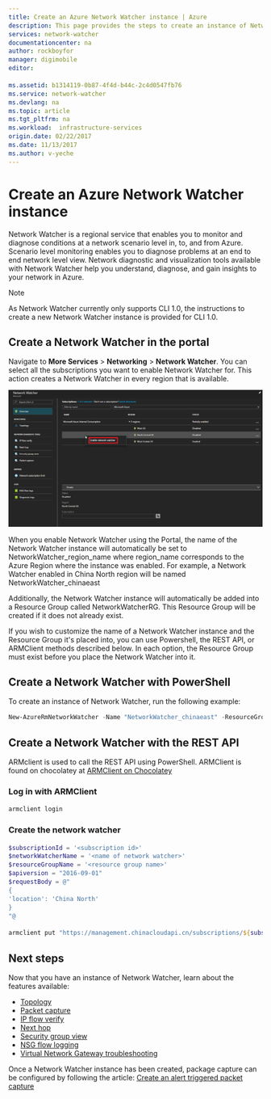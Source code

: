 ```yaml
---
title: Create an Azure Network Watcher instance | Azure
description: This page provides the steps to create an instance of Network Watcher using the portal and Azure REST API
services: network-watcher
documentationcenter: na
author: rockboyfor
manager: digimobile
editor: 

ms.assetid: b1314119-0b87-4f4d-b44c-2c4d0547fb76
ms.service: network-watcher
ms.devlang: na
ms.topic: article
ms.tgt_pltfrm: na
ms.workload:  infrastructure-services
origin.date: 02/22/2017
ms.date: 11/13/2017
ms.author: v-yeche
---
```


# Create an Azure Network Watcher instance

Network Watcher is a regional service that enables you to monitor and diagnose conditions at a network scenario level in, to, and from Azure. Scenario level monitoring enables you to diagnose problems at an end to end network level view. Network diagnostic and visualization tools available with Network Watcher help you understand, diagnose, and gain insights to your network in Azure.

> [!NOTE]
> As Network Watcher currently only supports CLI 1.0, the instructions to create a new Network Watcher instance is provided for CLI 1.0.

## Create a Network Watcher in the portal

Navigate to **More Services** > **Networking** > **Network Watcher**. You can select all the subscriptions you want to enable Network Watcher for. This action creates a Network Watcher in every region that is available.

![create a network watcher][1]

When you enable Network Watcher using the Portal, the name of the Network Watcher instance will automatically be set to NetworkWatcher_region_name where region_name corresponds to the Azure Region where the instance was enabled.  For example, a Network Watcher enabled in China North region will be named NetworkWatcher_chinaeast

Additionally, the Network Watcher instance will automatically be added into a Resource Group called NetworkWatcherRG.  This Resource Group will be created if it does not already exist.

If you wish to customize the name of a Network Watcher instance and the Resource Group it's placed into, you can use Powershell, the REST API, or ARMClient methods described below.  In each option, the Resource Group must exist before you place the Network Watcher into it.  

## Create a Network Watcher with PowerShell

To create an instance of Network Watcher, run the following example:

```powershell
New-AzureRmNetworkWatcher -Name "NetworkWatcher_chinaeast" -ResourceGroupName "NetworkWatcherRG" -Location "China North"
```

## Create a Network Watcher with the REST API

ARMclient is used to call the REST API using PowerShell. ARMClient is found on chocolatey at [ARMClient on Chocolatey](https://chocolatey.org/packages/ARMClient)

### Log in with ARMClient

```powerShell
armclient login
```

### Create the network watcher

```powershell
$subscriptionId = '<subscription id>'
$networkWatcherName = '<name of network watcher>'
$resourceGroupName = '<resource group name>'
$apiversion = "2016-09-01"
$requestBody = @"
{
'location': 'China North'
}
"@

armclient put "https://management.chinacloudapi.cn/subscriptions/${subscriptionId}/resourceGroups/${resourceGroupName}/providers/Microsoft.Network/networkWatchers/${networkWatcherName}?api-version=${api-version}" $requestBody
```

## Next steps

Now that you have an instance of Network Watcher, learn about the features available:

* [Topology](network-watcher-topology-overview.md)
* [Packet capture](network-watcher-packet-capture-overview.md)
* [IP flow verify](network-watcher-ip-flow-verify-overview.md)
* [Next hop](network-watcher-next-hop-overview.md)
* [Security group view](network-watcher-security-group-view-overview.md)
* [NSG flow logging](network-watcher-nsg-flow-logging-overview.md)
* [Virtual Network Gateway troubleshooting](network-watcher-troubleshoot-overview.md)

Once a Network Watcher instance has been created, package capture can be configured by following the article: [Create an alert triggered packet capture](network-watcher-alert-triggered-packet-capture.md)

[1]: ./media/network-watcher-create/figure1.png

<!--Update_Description: new articles on network watcher create -->